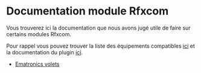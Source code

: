 # Documentation module Rfxcom

Vous trouverez ici la documentation que nous avons jugé utile de faire sur certains modules Rfxcom.

Pour rappel vous pouvez trouver la liste des équipements compatibles [ici](https://compatibility.jeedom.com/index.php?v=d&p=home&search=&plugin=rfxcom) et la documentation du plugin [ici](../plugins/automation%20protocol/rfxcom/).

- [Ematronics volets](ematronics.volets)
